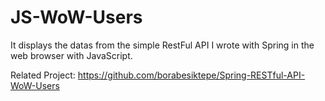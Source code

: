 # JS-WoW-Users

It displays the datas from the simple RestFul API I wrote with Spring in the web browser with JavaScript.

Related Project:
https://github.com/borabesiktepe/Spring-RESTful-API-WoW-Users
